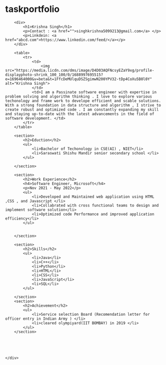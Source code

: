 # taskportfolio
<!DOCTYPE html>
<html lang="en">
<head>
    <meta charset="UTF-8">
    <meta name="viewport" content="width=device-width, initial-scale=1.0">
    <title>Document</title>
</head>
<body>
    <div>
      

        <div>
            <h1>Krishna Singh</h1>
            <p>Contact : <a href="">singhkrishna5099213@gmail.com</a> </p>
            <p>Linkdein: <a href="abcd.com">https://www.linkedin.com/feed/</a></p>
        </div>

        <table>
            <tr>
                <td>
                    <img src="https://media.licdn.com/dms/image/D4D03AQFNcsyEZaY9xg/profile-displayphoto-shrink_100_100/0/1688997695515?e=1696464000&v=beta&t=1FfcDeMUlquDSZSgimwN200YPV32-tDp4CoXu5B0l0Y" alt="Krishna Singh">
                </td>
                <td>I am a Passinate software engineer with expertise in problem solving and algorithm thinking . I love to explore various techonology and frame work to develope efficient and scable solutions. With a strong foundation in data structure and algorithm , I strive to create robust and optimized code . I am constantly expanding my skill and staying up-to-date with the latest advancements in the field of software development. </td>
            </tr>
        </table>

        <section>
            <h2>Eduction</h2>
            <ul>
                <li>Bachelor of Techonology in CSE(AI) , NIET</li>
                <li>Saraswati Shishu Mandir senior secondary school </li>
            </ul>

        </section>

        <section>
            <h2>Work Experience</h2>
            <h4>Software Engineer, Microsoft</h4>
            <p>Nov 2021 - May 2022</p>
            <ul>
                <li>Developed and Maintained web application using HTML ,CSS , and Javascript </li>
                <li>Collabrated with cross functional teams to design and implement software solution</li>
                <li>Optimized code Performance and improved application efficiency</li>
            </ul>

            
        </section>

        <section>
            <h2>Skills</h2>
            <ul>
                <li>Java</li>
                <li>C++</li>
                <li>Python</li>
                <li>HTML</li>
                <li>CSS</li>
                <li>JavaScript</li>
                <li>SQL</li>
            </ul>
            
        </section>
        <section>
            <h2>Achievement</h2>
            <ul>
                <li>Service selection Board (Recomendation letter for officer entry in Indian Army ) </li>
                <li>cleared olympiyard(IIT BOMBAY) in 2019 </li>
            </ul>
        </section>





    </div>
</body>
</html>
